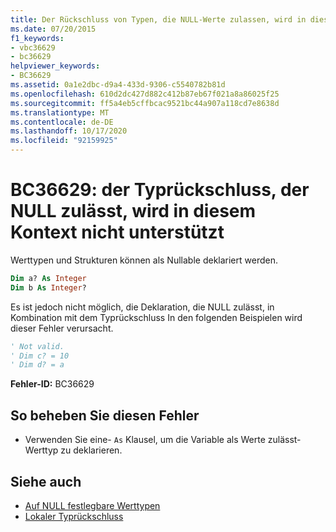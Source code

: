 ```yaml
---
title: Der Rückschluss von Typen, die NULL-Werte zulassen, wird in diesem Kontext nicht unterstützt
ms.date: 07/20/2015
f1_keywords:
- vbc36629
- bc36629
helpviewer_keywords:
- BC36629
ms.assetid: 0a1e2dbc-d9a4-433d-9306-c5540782b81d
ms.openlocfilehash: 610d2dc427d882c412b87eb67f021a8a86025f25
ms.sourcegitcommit: ff5a4eb5cffbcac9521bc44a907a118cd7e8638d
ms.translationtype: MT
ms.contentlocale: de-DE
ms.lasthandoff: 10/17/2020
ms.locfileid: "92159925"
---
```

# <a name="bc36629-nullable-type-inference-is-not-supported-in-this-context"></a>BC36629: der Typrückschluss, der NULL zulässt, wird in diesem Kontext nicht unterstützt

Werttypen und Strukturen können als Nullable deklariert werden.

```vb
Dim a? As Integer
Dim b As Integer?
```

 Es ist jedoch nicht möglich, die Deklaration, die NULL zulässt, in Kombination mit dem Typrückschluss In den folgenden Beispielen wird dieser Fehler verursacht.

```vb
' Not valid.
' Dim c? = 10
' Dim d? = a
```

 **Fehler-ID:** BC36629

## <a name="to-correct-this-error"></a>So beheben Sie diesen Fehler

- Verwenden Sie eine- `As` Klausel, um die Variable als Werte zulässt-Werttyp zu deklarieren.

## <a name="see-also"></a>Siehe auch

- [Auf NULL festlegbare Werttypen](../../programming-guide/language-features/data-types/nullable-value-types.md)
- [Lokaler Typrückschluss](../../programming-guide/language-features/variables/local-type-inference.md)
